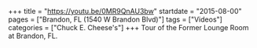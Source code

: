 +++
title = "https://youtu.be/0MR9QnAU3bw"
startdate = "2015-08-00"
pages = ["Brandon, FL (1540 W Brandon Blvd)"]
tags = ["Videos"]
categories = ["Chuck E. Cheese's"]
+++
Tour of the Former Lounge Room at Brandon, FL.
